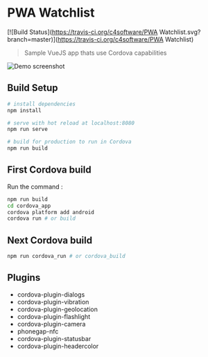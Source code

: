 # PWA Watchlist

[![Build Status](https://travis-ci.org/c4software/PWA Watchlist.svg?branch=master)](https://travis-ci.org/c4software/PWA Watchlist)

> Sample VueJS app thats use Cordova capabilities

![Demo screenshot](demo.png)

## Build Setup

```bash
# install dependencies
npm install

# serve with hot reload at localhost:8080
npm run serve

# build for production to run in Cordova
npm run build

```

## First Cordova build

Run the command :

```sh
npm run build
cd cordova_app
cordova platform add android
cordova run # or build
```

## Next Cordova build

```sh
npm run cordova_run # or cordova_build
```

## Plugins

- cordova-plugin-dialogs
- cordova-plugin-vibration
- cordova-plugin-geolocation
- cordova-plugin-flashlight
- cordova-plugin-camera
- phonegap-nfc
- cordova-plugin-statusbar
- cordova-plugin-headercolor
